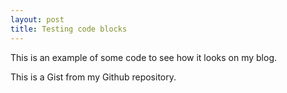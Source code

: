 ```yaml
---
layout: post
title: Testing code blocks
---
```


This is an example of some code to see how it looks on my blog.

<script src="https://gist.github.com/alanrob17/8757b0170c53afe8ed0735386bde88b4.js"></script>

This is a Gist from my Github repository.
